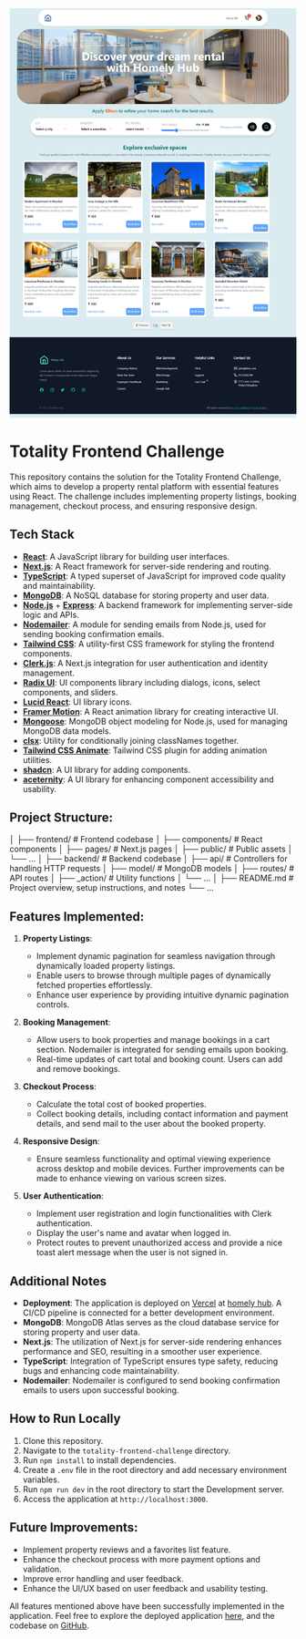![homelyhub](app-img.png "homelyhub")
# Totality Frontend Challenge

This repository contains the solution for the Totality Frontend Challenge, which aims to develop a property rental platform with essential features using React. The challenge includes implementing property listings, booking management, checkout process, and ensuring responsive design.


## Tech Stack

- **[React](https://reactjs.org/)**: A JavaScript library for building user interfaces.
- **[Next.js](https://nextjs.org/)**: A React framework for server-side rendering and routing.
- **[TypeScript](https://www.typescriptlang.org/)**: A typed superset of JavaScript for improved code quality and maintainability.
- **[MongoDB](https://www.mongodb.com/)**: A NoSQL database for storing property and user data.
- **[Node.js](https://nodejs.org/)** + **[Express](https://expressjs.com/)**: A backend framework for implementing server-side logic and APIs.
- **[Nodemailer](https://nodemailer.com/)**: A module for sending emails from Node.js, used for sending booking confirmation emails.
- **[Tailwind CSS](https://tailwindcss.com/)**: A utility-first CSS framework for styling the frontend components.
- **[Clerk.js](https://clerk.dev/)**: A Next.js integration for user authentication and identity management.
- **[Radix UI](https://radix-ui.com/)**: UI components library including dialogs, icons, select components, and sliders.
- **[Lucid React](https://lucid-dream.dev/)**: UI library icons.
- **[Framer Motion](https://www.framer.com/motion/)**: A React animation library for creating interactive UI.
- **[Mongoose](https://mongoosejs.com/)**: MongoDB object modeling for Node.js, used for managing MongoDB data models.
- **[clsx](https://github.com/lukeed/clsx)**: Utility for conditionally joining classNames together.
- **[Tailwind CSS Animate](https://github.com/bentzibentz/tailwindcss-animatecss)**: Tailwind CSS plugin for adding animation utilities.
- **[shadcn](https://ui.shadcn.com/)**: A UI library for adding components.
- **[aceternity](https://aceternity.io/)**: A UI library for enhancing component accessibility and usability.

## Project Structure:

│
├── frontend/ # Frontend codebase
│ ├── components/ # React components
│ ├── pages/ # Next.js pages
│ ├── public/ # Public assets
│ └── ...
│
├── backend/ # Backend codebase
│ ├── api/ # Controllers for handling HTTP requests
│ ├── model/ # MongoDB models
│ ├── routes/ # API routes
│ ├── _action/ # Utility functions
│ └── ...
│
├── README.md # Project overview, setup instructions, and notes
└── ...



## Features Implemented:

1. **Property Listings**:
   - Implement dynamic pagination for seamless navigation through dynamically loaded property listings.
   - Enable users to browse through multiple pages of dynamically fetched properties effortlessly.
   - Enhance user experience by providing intuitive dynamic pagination controls.


2. **Booking Management**:
   - Allow users to book properties and manage bookings in a cart section. Nodemailer is integrated for sending emails upon booking.
   - Real-time updates of cart total and booking count. Users can add and remove bookings.

3. **Checkout Process**:
   - Calculate the total cost of booked properties.
   - Collect booking details, including contact information and payment details, and send mail to the user about the booked property.

4. **Responsive Design**:
   - Ensure seamless functionality and optimal viewing experience across desktop and mobile devices. Further improvements can be made to enhance viewing on various screen sizes.

5. **User Authentication**:
   - Implement user registration and login functionalities with Clerk authentication.
   - Display the user's name and avatar when logged in.
   - Protect routes to prevent unauthorized access and provide a nice toast alert message when the user is not signed in.


## Additional Notes

- **Deployment**: The application is deployed on [Vercel](https://vercel.com/) at [homely hub](https://totality-frontend-challenge-mu.vercel.app/). A CI/CD pipeline is connected for a better development environment.
- **MongoDB**: MongoDB Atlas serves as the cloud database service for storing property and user data.
- **Next.js**: The utilization of Next.js for server-side rendering enhances performance and SEO, resulting in a smoother user experience.
- **TypeScript**: Integration of TypeScript ensures type safety, reducing bugs and enhancing code maintainability.
- **Nodemailer**: Nodemailer is configured to send booking confirmation emails to users upon successful booking.

## How to Run Locally

1. Clone this repository.
2. Navigate to the `totality-frontend-challenge` directory.
3. Run `npm install` to install dependencies.
4. Create a `.env` file in the root directory and add necessary environment variables.
5. Run `npm run dev` in the root directory to start the Development server.
6. Access the application at `http://localhost:3000`.

## Future Improvements:

- Implement property reviews and a favorites list feature.
- Enhance the checkout process with more payment options and validation.
- Improve error handling and user feedback.
- Enhance the UI/UX based on user feedback and usability testing.

All features mentioned above have been successfully implemented in the application. Feel free to explore the deployed application [here](https://totality-frontend-challenge-mu.vercel.app/), and the codebase on [GitHub](https://github.com/jyzib/totality-frontend-challenge).


